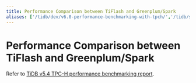 ```yaml
---
title: Performance Comparison between TiFlash and Greenplum/Spark
aliases: ['/tidb/dev/v6.0-performance-benchmarking-with-tpch/','/tidb/stable/v6.0-performance-benchmarking-with-tpch/']
---
```


# Performance Comparison between TiFlash and Greenplum/Spark

Refer to [TiDB v5.4 TPC-H performance benchmarking report](https://docs.pingcap.com/tidb/stable/v5.4-performance-benchmarking-with-tpch).